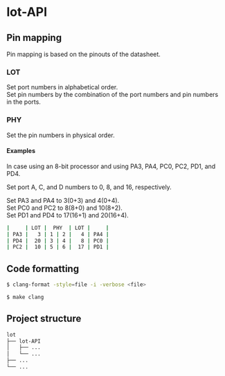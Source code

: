 # lot-API

## Pin mapping

Pin mapping is based on the pinouts of the datasheet.

### LOT

Set port numbers in alphabetical order.  
Set pin numbers by the combination of the port numbers and pin numbers in the ports.

### PHY

Set the pin numbers in physical order.

#### Examples

In case using an 8-bit processor and using PA3, PA4, PC0, PC2, PD1, and PD4.

Set port A, C, and D numbers to 0, 8, and 16, respectively.

Set PA3 and PA4 to 3(0+3) and 4(0+4).  
Set PC0 and PC2 to 8(8+0) and 10(8+2).  
Set PD1 and PD4 to 17(16+1) and 20(16+4).

```bash
|     | LOT |  PHY  | LOT |     |
| PA3 |   3 | 1 | 2 |   4 | PA4 |
| PD4 |  20 | 3 | 4 |   8 | PC0 |
| PC2 |  10 | 5 | 6 |  17 | PD1 |
```

## Code formatting

```bash
$ clang-format -style=file -i -verbose <file>
```

```bash
$ make clang
```

## Project structure

```bash
lot
├── lot-API
│   ├── ...
│   └── ...
├── ...
└── ...
```

